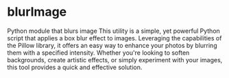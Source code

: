 # blurImage
Python module that blurs image
This utility is a simple, yet powerful Python script that applies a box blur effect to images. Leveraging the capabilities of the Pillow library, it offers an easy way to enhance your photos by blurring them with a specified intensity. Whether you're looking to soften backgrounds, create artistic effects, or simply experiment with your images, this tool provides a quick and effective solution.